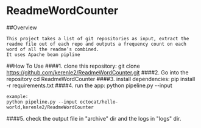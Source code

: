 # ReadmeWordCounter
##Overview
    
    This project takes a list of git repositories as input, extract the readme file out of each repo and outputs a frequency count on each word of all the readme’s combined.
    It uses Apache beam pipline
##How To Use
####1. clone this repository:
    git clone https://github.com/kerenle2/ReadmeWordCounter.git
####2. Go into the repository
    cd ReadmeWordCounter
####3. install dependencies:
    pip install -r requirements.txt
####4. run the app:
    python pipeline.py --input <list of repositories separted by comma>
    
    example:
    python pipeline.py --input octocat/hello-world,kerenle2/ReadmeWordCounter
    
####5. check the output file in "archive" dir and the logs in "logs" dir.
    